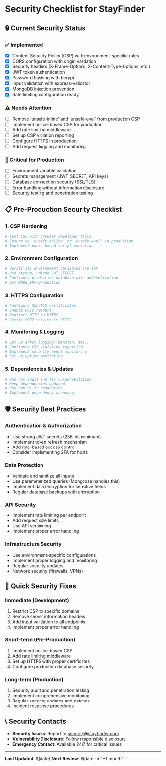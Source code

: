 # Security Checklist for StayFinder

## 🔒 Current Security Status

### ✅ Implemented
- [x] Content Security Policy (CSP) with environment-specific rules
- [x] CORS configuration with origin validation
- [x] Security headers (X-Frame-Options, X-Content-Type-Options, etc.)
- [x] JWT token authentication
- [x] Password hashing with bcrypt
- [x] Input validation with express-validator
- [x] MongoDB injection prevention
- [x] Rate limiting configuration ready

### ⚠️ Needs Attention
- [ ] Remove 'unsafe-inline' and 'unsafe-eval' from production CSP
- [ ] Implement nonce-based CSP for production
- [ ] Add rate limiting middleware
- [ ] Set up CSP violation reporting
- [ ] Configure HTTPS in production
- [ ] Add request logging and monitoring

### 🔴 Critical for Production
- [ ] Environment variable validation
- [ ] Secrets management (JWT_SECRET, API keys)
- [ ] Database connection security (SSL/TLS)
- [ ] Error handling without information disclosure
- [ ] Security testing and penetration testing

## 📋 Pre-Production Security Checklist

### 1. CSP Hardening
```bash
# Test CSP with browser developer tools
# Ensure no 'unsafe-inline' or 'unsafe-eval' in production
# Implement nonce-based script execution
```

### 2. Environment Configuration
```bash
# Verify all environment variables are set
# Use strong, unique JWT_SECRET
# Configure production database with authentication
# Set NODE_ENV=production
```

### 3. HTTPS Configuration
```bash
# Configure SSL/TLS certificates
# Enable HSTS headers
# Redirect HTTP to HTTPS
# Update CORS origins to HTTPS
```

### 4. Monitoring & Logging
```bash
# Set up error logging (Winston, etc.)
# Configure CSP violation reporting
# Implement security event monitoring
# Set up uptime monitoring
```

### 5. Dependencies & Updates
```bash
# Run npm audit and fix vulnerabilities
# Keep dependencies updated
# Use npm ci in production
# Implement dependency scanning
```

## 🛡️ Security Best Practices

### Authentication & Authorization
- Use strong JWT secrets (256-bit minimum)
- Implement token refresh mechanism
- Add role-based access control
- Consider implementing 2FA for hosts

### Data Protection
- Validate and sanitize all inputs
- Use parameterized queries (Mongoose handles this)
- Implement data encryption for sensitive fields
- Regular database backups with encryption

### API Security
- Implement rate limiting per endpoint
- Add request size limits
- Use API versioning
- Implement proper error handling

### Infrastructure Security
- Use environment-specific configurations
- Implement proper logging and monitoring
- Regular security updates
- Network security (firewalls, VPNs)

## 🔧 Quick Security Fixes

### Immediate (Development)
1. Restrict CSP to specific domains
2. Remove server information headers
3. Add input validation to all endpoints
4. Implement proper error handling

### Short-term (Pre-Production)
1. Implement nonce-based CSP
2. Add rate limiting middleware
3. Set up HTTPS with proper certificates
4. Configure production database security

### Long-term (Production)
1. Security audit and penetration testing
2. Implement comprehensive monitoring
3. Regular security updates and patches
4. Incident response procedures

## 📞 Security Contacts

- **Security Issues**: Report to security@stayfinder.com
- **Vulnerability Disclosure**: Follow responsible disclosure
- **Emergency Contact**: Available 24/7 for critical issues

---

**Last Updated**: $(date)
**Next Review**: $(date -d "+1 month")